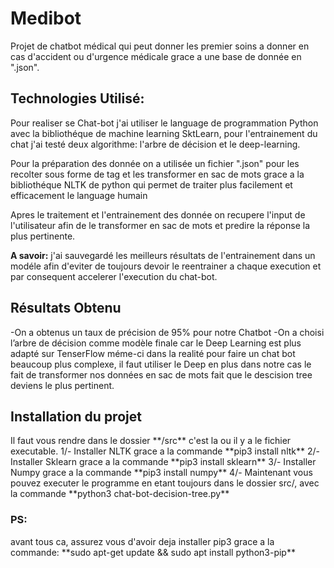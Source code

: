 # Medibot

Projet de chatbot médical qui peut donner les premier soins a donner en cas d'accident ou d'urgence médicale grace a une base de donnée en ".json".

<h2>Technologies Utilisé:</h2>
Pour realiser se Chat-bot j'ai utiliser le language de programmation Python avec la bibliothéque de machine learning SktLearn, pour l'entrainement du chat j'ai testé deux algorithme: l'arbre de décision et le deep-learning.

Pour la préparation des donnée on a utilisée un fichier ".json" pour les recolter sous forme de tag et les transformer en sac de mots grace a la bibliothéque NLTK de python qui permet de traiter plus facilement et efficacement le language humain

Apres le traitement et l'entrainement des donnée on recupere l'input de l'utilisateur afin de le transformer en sac de mots et predire la réponse la plus pertinente.

**A savoir:** j'ai sauvegardé les meilleurs résultats de l'entrainement dans un modéle afin d'eviter de toujours devoir le reentrainer a chaque execution et par consequent accelerer l'execution du chat-bot.

<h2>Résultats Obtenu</h2>
	-On a obtenus un taux de précision de 95% pour notre Chatbot
	-On a choisi l’arbre de décision comme modèle finale car le Deep Learning est plus adapté sur TenserFlow méme-ci dans la realité pour faire un chat bot beaucoup plus complexe, il faut utiliser le Deep en plus dans notre cas le fait de transformer nos données en sac de mots fait que le descision tree deviens le plus pertinent.

<h2>Installation du projet</h2>
Il faut vous rendre dans le dossier **/src** c'est la ou il y a le fichier executable.
1/- Installer NLTK grace a la commande **pip3 install nltk** 
2/- Installer Sklearn grace a la commande **pip3 install sklearn**
3/- Installer Numpy grace a la commande **pip3 install numpy**
4/- Maintenant vous pouvez executer le programme en etant toujours dans le dossier src/, avec la commande **python3 chat-bot-decision-tree.py**

<h3>PS:</h3> avant tous ca, assurez vous d'avoir deja installer pip3 grace a la commande: **sudo apt-get update && sudo apt install python3-pip**

